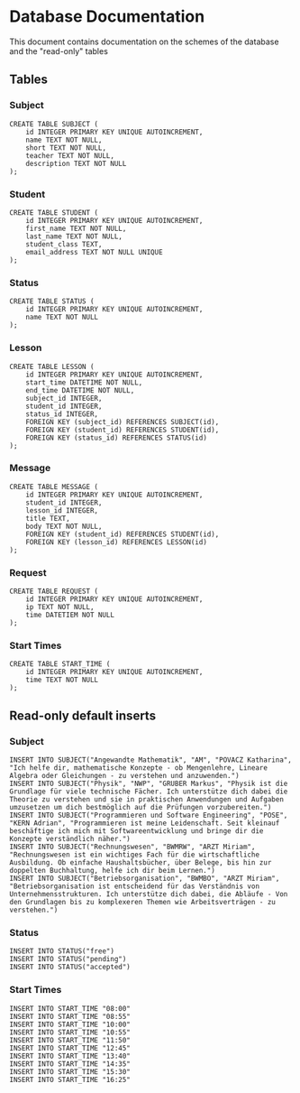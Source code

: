# Database Documentation
This document contains documentation on the schemes of the database and the "read-only" tables
## Tables
### Subject
    CREATE TABLE SUBJECT (
        id INTEGER PRIMARY KEY UNIQUE AUTOINCREMENT,
        name TEXT NOT NULL,
        short TEXT NOT NULL,
        teacher TEXT NOT NULL,
        description TEXT NOT NULL
    );

### Student

    CREATE TABLE STUDENT (
        id INTEGER PRIMARY KEY UNIQUE AUTOINCREMENT,
        first_name TEXT NOT NULL,
        last_name TEXT NOT NULL,
        student_class TEXT,
        email_address TEXT NOT NULL UNIQUE
    );

### Status

    CREATE TABLE STATUS (
        id INTEGER PRIMARY KEY UNIQUE AUTOINCREMENT,
        name TEXT NOT NULL
    );

### Lesson

    CREATE TABLE LESSON (
        id INTEGER PRIMARY KEY UNIQUE AUTOINCREMENT,
        start_time DATETIME NOT NULL,
        end_time DATETIME NOT NULL,
        subject_id INTEGER,
        student_id INTEGER,
        status_id INTEGER,
        FOREIGN KEY (subject_id) REFERENCES SUBJECT(id),
        FOREIGN KEY (student_id) REFERENCES STUDENT(id),
        FOREIGN KEY (status_id) REFERENCES STATUS(id)
    );

### Message

    CREATE TABLE MESSAGE (
        id INTEGER PRIMARY KEY UNIQUE AUTOINCREMENT,
        student_id INTEGER,
        lesson_id INTEGER,
        title TEXT,
        body TEXT NOT NULL,
        FOREIGN KEY (student_id) REFERENCES STUDENT(id),
        FOREIGN KEY (lesson_id) REFERENCES LESSON(id)
    );

### Request

    CREATE TABLE REQUEST (
        id INTEGER PRIMARY KEY UNIQUE AUTOINCREMENT,
        ip TEXT NOT NULL,
        time DATETIEM NOT NULL
    );

### Start Times

    CREATE TABLE START_TIME (
        id INTEGER PRIMARY KEY UNIQUE AUTOINCREMENT,
        time TEXT NOT NULL
    );

## Read-only default inserts

### Subject

    INSERT INTO SUBJECT("Angewandte Mathematik", "AM", "POVACZ Katharina", "Ich helfe dir, mathematische Konzepte - ob Mengenlehre, Lineare Algebra oder Gleichungen - zu verstehen und anzuwenden.")
    INSERT INTO SUBJECT("Physik", "NWP", "GRUBER Markus", "Physik ist die Grundlage für viele technische Fächer. Ich unterstütze dich dabei die Theorie zu verstehen und sie in praktischen Anwendungen und Aufgaben umzusetzen um dich bestmöglich auf die Prüfungen vorzubereiten.")
    INSERT INTO SUBJECT("Programmieren und Software Engineering", "POSE", "KERN Adrian", "Programmieren ist meine Leidenschaft. Seit kleinauf beschäftige ich mich mit Softwareentwicklung und bringe dir die Konzepte verständlich näher.")
    INSERT INTO SUBJECT("Rechnungswesen", "BWMRW", "ARZT Miriam", "Rechnungswesen ist ein wichtiges Fach für die wirtschaftliche Ausbildung. Ob einfache Haushaltsbücher, über Belege, bis hin zur doppelten Buchhaltung, helfe ich dir beim Lernen.")
    INSERT INTO SUBJECT("Betriebsorganisation", "BWMBO", "ARZT Miriam", "Betriebsorganisation ist entscheidend für das Verständnis von Unternehmensstrukturen. Ich unterstütze dich dabei, die Abläufe - Von den Grundlagen bis zu komplexeren Themen wie Arbeitsverträgen - zu verstehen.")


### Status

    INSERT INTO STATUS("free")
    INSERT INTO STATUS("pending")
    INSERT INTO STATUS("accepted")

### Start Times

    INSERT INTO START_TIME "08:00"
    INSERT INTO START_TIME "08:55"
    INSERT INTO START_TIME "10:00"
    INSERT INTO START_TIME "10:55"
    INSERT INTO START_TIME "11:50"
    INSERT INTO START_TIME "12:45"
    INSERT INTO START_TIME "13:40"
    INSERT INTO START_TIME "14:35"
    INSERT INTO START_TIME "15:30"
    INSERT INTO START_TIME "16:25"
